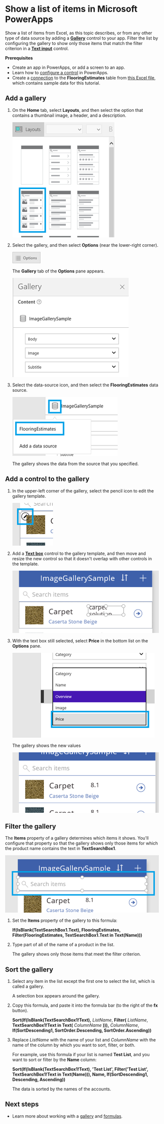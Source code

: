 <properties
    pageTitle="Show a list of items | Microsoft PowerApps"
    description="Use a gallery to show a list of items in your app, and filter the list by specifying a criterion."
    services=""
    suite="powerapps"
    documentationCenter="na"
    authors="sarafankit"
    manager="erikre"
    editor=""
    tags=""/>
<tags
    ms.service="powerapps"
    ms.devlang="na"
    ms.topic="article"
    ms.tgt_pltfrm="na"
    ms.workload="na"
    ms.date="04/18/2016"
    ms.author="ankitsar"/>

# Show a list of items in Microsoft PowerApps  #
Show a list of items from Excel, as this topic describes, or from any other type of data source by adding a [**Gallery**](./controls/control-gallery.md) control to your app. Filter the list by configuring the gallery to show only those items that match the filter criterion in a [**Text input**](./controls/control-text-input.md) control.

**Prerequisites**

- Create an app in PowerApps, or add a screen to an app.
- Learn how to [configure a control](./add-configure-controls.md) in PowerApps.
- Create a [connection](./add-data-connection.md) to the **FlooringEstimates** table from [this Excel file](https://az787822.vo.msecnd.net/documentation/get-started-from-data/FlooringEstimates.xlsx), which contains sample data for this tutorial.

## Add a gallery ##
1. On the **Home** tab, select **Layouts**, and then select the option that contains a thumbnail image, a header, and a description.

	![Add a layout with a heading, a subtitle, and a body element](./media/add-gallery/add-gallery.png)

1. Select the gallery, and then select **Options** (near the lower-right corner).

	![Open Options pane](./media/add-gallery/open-options.png)

	The **Gallery** tab of the **Options** pane appears.

    ![Connections option on the File menu](./media/add-gallery/gallery-options.png)

1. Select the data-source icon, and then select the **FlooringEstimates** data source.

    ![Select datasource](./media/add-gallery/select-data-source.png)

	The gallery shows the data from the source that you specified.

## Add a control to the gallery ##
1. In the upper-left corner of the gallery, select the pencil icon to edit the gallery template.

    ![Edit Gallery Item](./media/add-gallery/edit-item.png)

1. Add a [**Text box**](./controls/control-text-box.md) control to the gallery template, and then move and resize the new control so that it doesn't overlap with other controls in the template.

    ![Add Text Box](./media/add-gallery/add-text-box.png)

1. With the text box still selected, select **Price** in the bottom list on the **Options** pane.  

    ![Change Text Box binding](./media/add-gallery/change-binding.png)

    The gallery shows the new values

    ![Final Gallery](./media/add-gallery/final-gallery.png)

## Filter the gallery ##
The **Items** property of a gallery determines which items it shows. You'll configure that property so that the gallery shows only those items for which the product name contains the text in **TextSearchBox1**.

![Text search box](./media/add-gallery/text-search-box.png)

1. Set the **Items** property of the gallery to this formula:

	**If(IsBlank(TextSearchBox1.Text), FlooringEstimates, Filter(FlooringEstimates, TextSearchBox1.Text in Text(Name)))**

1. Type part of all of the name of a product in the list.

	The gallery shows only those items that meet the filter criterion.

## Sort the gallery ##

1. Select any item in the list except the first one to select the list, which is called a gallery.

	A selection box appears around the gallery.

1. Copy this formula, and paste it into the formula bar (to the right of the **fx** button).

	**Sort(If(IsBlank(TextSearchBox1!Text),** *ListName*, **Filter(** *ListName*, **TextSearchBox1!Text in Text(** *ColumnName* **))),** *ColumnName*, **If(SortDescending1, SortOrder.Descending, SortOrder.Ascending))**

1. Replace *ListName* with the name of your list and *ColumnName* with the name of the column by which you want to sort, filter, or both.

	For example, use this formula if your list is named **Test List**, and you want to sort or filter by the **Name** column:

	**Sort(If(IsBlank(TextSearchBox1!Text), 'Test List', Filter('Test List', TextSearchBox1!Text in Text(Name))), Name, If(SortDescending1, Descending, Ascending))**

	The data is sorted by the names of the accounts.

## Next steps ##
- Learn more about working with a [gallery](./working-with-forms.md) and [formulas](./working-with-formulas.md).
